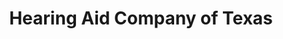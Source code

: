 ---
title: "Hearing Aid Company of Texas"
url: /beeville/hearing-aid-company-of-texas/
shop: hearing aids
---